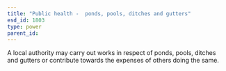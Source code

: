 ```yaml
---
title: "Public health -  ponds, pools, ditches and gutters"
esd_id: 1803
type: power
parent_id:  
---
```


A local authority may carry out works in respect of ponds, pools, ditches and gutters or contribute towards the expenses of others doing the same.

